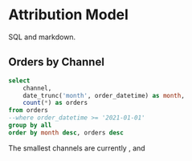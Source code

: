 # Attribution Model

SQL and markdown.

## Orders by Channel

```sql orders
select 
    channel,
    date_trunc('month', order_datetime) as month,
    count(*) as orders
from orders
--where order_datetime >= '2021-01-01'
group by all
order by month desc, orders desc
```

The smallest channels are currently <Value data={orders} row=5/>, <Value data={orders} row=4/> and <Value data={orders} row=3/>

<AreaChart
    title='Orders attributed to each channel'
    data={orders}
    x=month
    y=orders
    series=channel
/>

<DataTable data={orders} rows=all/>


